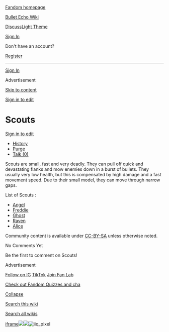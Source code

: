 [Fandom homepage](https://www.fandom.com/)

[Bullet Echo Wiki](https://bullet-echo.fandom.com/)

[Discuss](https://bullet-echo.fandom.com/f "Discuss")[Light Theme](https://bullet-echo.fandom.com/wiki/Scouts# "Light Theme")

[Sign In](https://auth.fandom.com/signin?source=mw&redirect=https%3A%2F%2Fbullet-echo.fandom.com%2Fwiki%2FScouts)

Don't have an account?

[Register](https://auth.fandom.com/register?source=mw&redirect=https%3A%2F%2Fbullet-echo.fandom.com%2Fwiki%2FScouts)

* * *

[Sign In](https://auth.fandom.com/signin?source=mw&redirect=https%3A%2F%2Fbullet-echo.fandom.com%2Fwiki%2FScouts)

Advertisement

[Skip to content](https://bullet-echo.fandom.com/wiki/Scouts#page-header)

[Sign in to edit](https://auth.fandom.com/signin?redirect=https%3A%2F%2Fbullet-echo.fandom.com%2Fwiki%2FScouts%3Fveaction%3Dedit&uselang=en)

# Scouts

[Sign in to edit](https://auth.fandom.com/signin?redirect=https%3A%2F%2Fbullet-echo.fandom.com%2Fwiki%2FScouts%3Fveaction%3Dedit&uselang=en)

- [History](https://bullet-echo.fandom.com/wiki/Scouts?action=history)
- [Purge](https://bullet-echo.fandom.com/wiki/Scouts?action=purge)
- [Talk (0)](https://bullet-echo.fandom.com/wiki/Talk:Scouts?action=edit&redlink=1)

Scouts are small, fast and very deadly. They can pull off quick and devastating flanks and mow enemies down in a burst of bullets. They usually very low health, but this is compensated by high damage and a fast movement speed. Due to their small model, they can move through narrow gaps.

List of Scouts :

- [Angel](https://bullet-echo.fandom.com/wiki/Angel "Angel")
- [Freddie](https://bullet-echo.fandom.com/wiki/Freddie "Freddie")
- [Ghost](https://bullet-echo.fandom.com/wiki/Ghost "Ghost")
- [Raven](https://bullet-echo.fandom.com/wiki/Raven "Raven")
- [Alice](https://bullet-echo.fandom.com/wiki/Alice "Alice")

Community content is available under [CC-BY-SA](https://www.fandom.com/licensing) unless otherwise noted.

No Comments Yet

Be the first to comment on Scouts!

Advertisement

[Follow on IG](https://bit.ly/FandomIG) [TikTok](https://bit.ly/TikTokFandom) [Join Fan Lab](https://bit.ly/FanLabWikiBar)

[Check out Fandom Quizzes and cha](https://bit.ly/WBTrivia2)

[Collapse](https://bullet-echo.fandom.com/wiki/Scouts# "Collapse")

[Search this wiki](https://bullet-echo.fandom.com/wiki/Special:Search?scope=internal&query=&h=1&isFromHighlightActions=on)

[Search all wikis](https://bullet-echo.fandom.com/wiki/Special:Search?scope=cross-wiki&query=&h=1&isFromHighlightActions=on)

[iframe](https://www.fandom.com/silver-surfer.html)![](https://idsync.rlcdn.com/712315.gif?partner_uid=789d1c54-7b2d-47b5-a6bb-2e6bbf0e3cc7)![](https://pixel.tapad.com/idsync/ex/receive?partner_id=3442&partner_device_id=789d1c54-7b2d-47b5-a6bb-2e6bbf0e3cc7&partner_url=https://services.fandom.com/identity-storage/external/experian/receiveid/c22b4cf8-fe87-4d12-a07a-25c35811025d?id=${TA_DEVICE_ID}&partner=TAPAD)![iiq_pixel](https://sync.intentiq.com/profiles_engine/ProfilesEngineServlet?at=20&mi=10&secure=1&dpi=1187275693&iiqidtype=2&iiqpcid=e2baa7ca-8ab6-c0c3-2a43-ded5314b12cb&iiqpciddate=1745205135183&tsrnd=478_1745205135192&vrref=fandom.com&jsver=6.07&dw=1280&dh=1024&dpr=1&lan=en-US&testPercentage=97&testGroup=A&uh=%7B%220%22%3A%22%5C%22Google%20Chrome%5C%22%3Bv%3D%5C%22135%5C%22%2C%20%5C%22Not-A.Brand%5C%22%3Bv%3D%5C%228%5C%22%2C%20%5C%22Chromium%5C%22%3Bv%3D%5C%22135%5C%22%22%2C%221%22%3A%22%3F0%22%2C%222%22%3A%22%5C%22Linux%20x86_64%5C%22%22%2C%223%22%3A%22%5C%22x86%5C%22%22%2C%224%22%3A%22%5C%2264%5C%22%22%2C%226%22%3A%22%5C%226.6.72%5C%22%22%2C%227%22%3A%22%3F0%22%2C%228%22%3A%22%5C%22Google%20Chrome%5C%22%3Bv%3D%5C%22135.0.7049.95%5C%22%2C%20%5C%22Not-A.Brand%5C%22%3Bv%3D%5C%228.0.0.0%5C%22%2C%20%5C%22Chromium%5C%22%3Bv%3D%5C%22135.0.7049.95%5C%22%22%7D&gdpr=0)